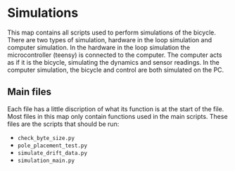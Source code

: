 # Simulations
This map contains all scripts used to perform simulations of the bicycle. There are two types of simulation, hardware in the loop simulation and computer simulation. In the hardware in the loop simulation the microcontroller (teensy) is connected to the computer. The computer acts as if it is the bicycle, simulating the dynamics and sensor readings.
In the computer simulation, the bicycle and control are both simulated on the PC.

## Main files
Each file has a little discription of what its function is at the start of the file.
Most files in this map only contain functions used in the main scripts.
These files are the scripts that should be run:
* `check_byte_size.py`
* `pole_placement_test.py`
* `simulate_drift_data.py`
* `simulation_main.py`